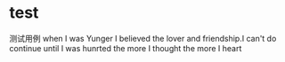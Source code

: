 # test
测试用例
when I was Yunger I believed the lover and friendship.I can't do continue until I was hunrted
the more I thought the more I heart
